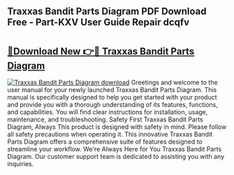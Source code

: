 ## Traxxas Bandit Parts Diagram PDF Download Free - Part-KXV User Guide Repair dcqfv

# <h2><a href="http://dfsn9f.blite.top/?on=Traxxas+Bandit+Parts+Diagram">🔗Download New 👉🔴 Traxxas Bandit Parts Diagram</a></h2>

[![Traxxas Bandit Parts Diagram download](https://i.imgur.com/lujVjoI.png)](http://dfsn9f.blite.top/?on=Traxxas+Bandit+Parts+Diagram)
Greetings and welcome to the user manual for your newly launched Traxxas Bandit Parts Diagram. This manual is specifically designed to help you get started with your product and provide you with a thorough understanding of its features, functions, and capabilities. You will find clear instructions for installation, usage, maintenance, and troubleshooting. Safety First Traxxas Bandit Parts Diagram, Always This product is designed with safety in mind. Please follow all safety precautions when operating it. This innovative Traxxas Bandit Parts Diagram offers a comprehensive suite of features designed to streamline your workflow. We're Always Here for You Traxxas Bandit Parts Diagram. Our customer support team is dedicated to assisting you with any inquiries.

